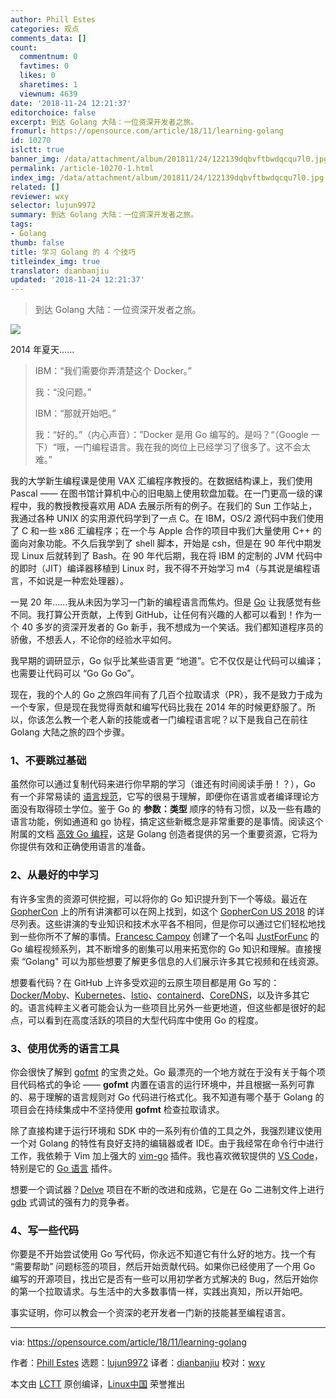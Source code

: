 ```yaml
---
author: Phill Estes
categories: 观点
comments_data: []
count:
  commentnum: 0
  favtimes: 0
  likes: 0
  sharetimes: 1
  viewnum: 4639
date: '2018-11-24 12:21:37'
editorchoice: false
excerpt: 到达 Golang 大陆：一位资深开发者之旅。
fromurl: https://opensource.com/article/18/11/learning-golang
id: 10270
islctt: true
banner_img: /data/attachment/album/201811/24/122139dqbvftbwdqcqu7l0.jpg
permalink: /article-10270-1.html
index_img: /data/attachment/album/201811/24/122139dqbvftbwdqcqu7l0.jpg.thumb.jpg
related: []
reviewer: wxy
selector: lujun9972
summary: 到达 Golang 大陆：一位资深开发者之旅。
tags:
- Golang
thumb: false
title: 学习 Golang 的 4 个技巧
titleindex_img: true
translator: dianbanjiu
updated: '2018-11-24 12:21:37'
---
```



> 
> 到达 Golang 大陆：一位资深开发者之旅。
> 
> 
> 


![](/data/attachment/album/201811/24/122139dqbvftbwdqcqu7l0.jpg)


2014 年夏天……



> 
> IBM：“我们需要你弄清楚这个 Docker。”
> 
> 
> 我：“没问题。”
> 
> 
> IBM：“那就开始吧。”
> 
> 
> 我：“好的。”（内心声音）：”Docker 是用 Go 编写的。是吗？“（Google 一下）“哦，一门编程语言。我在我的岗位上已经学习了很多了。这不会太难。”
> 
> 
> 


我的大学新生编程课是使用 VAX 汇编程序教授的。在数据结构课上，我们使用 Pascal —— 在图书馆计算机中心的旧电脑上使用软盘加载。在一门更高一级的课程中，我的教授教授喜欢用 ADA 去展示所有的例子。在我们的 Sun 工作站上，我通过各种 UNIX 的实用源代码学到了一点 C。在 IBM，OS/2 源代码中我们使用了 C 和一些 x86 汇编程序；在一个与 Apple 合作的项目中我们大量使用 C++ 的面向对象功能。不久后我学到了 shell 脚本，开始是 csh，但是在 90 年代中期发现 Linux 后就转到了 Bash。在 90 年代后期，我在将 IBM 的定制的 JVM 代码中的即时（JIT）编译器移植到 Linux 时，我不得不开始学习 m4（与其说是编程语言，不如说是一种宏处理器）。


一晃 20 年……我从未因为学习一门新的编程语言而焦灼。但是 [Go](https://golang.org/) 让我感觉有些不同。我打算公开贡献，上传到 GitHub，让任何有兴趣的人都可以看到！作为一个 40 多岁的资深开发者的 Go 新手，我不想成为一个笑话。我们都知道程序员的骄傲，不想丢人，不论你的经验水平如何。


我早期的调研显示，Go 似乎比某些语言更 “地道”。它不仅仅是让代码可以编译；也需要让代码可以 “Go Go Go”。


现在，我的个人的 Go 之旅四年间有了几百个拉取请求（PR），我不是致力于成为一个专家，但是现在我觉得贡献和编写代码比我在 2014 年的时候更舒服了。所以，你该怎么教一个老人新的技能或者一门编程语言呢？以下是我自己在前往 Golang 大陆之旅的四个步骤。


### 1、不要跳过基础


虽然你可以通过复制代码来进行你早期的学习（谁还有时间阅读手册！？），Go 有一个非常易读的 [语言规范](https://golang.org/ref/spec)，它写的很易于理解，即便你在语言或者编译理论方面没有取得硕士学位。鉴于 Go 的 **参数：类型** 顺序的特有习惯，以及一些有趣的语言功能，例如通道和 go 协程，搞定这些新概念是非常重要的是事情。阅读这个附属的文档 [高效 Go 编程](https://golang.org/doc/effective_go.html)，这是 Golang 创造者提供的另一个重要资源，它将为你提供有效和正确使用语言的准备。


### 2、从最好的中学习


有许多宝贵的资源可供挖掘，可以将你的 Go 知识提升到下一个等级。最近在 [GopherCon](https://www.gophercon.com/) 上的所有讲演都可以在网上找到，如这个 [GopherCon US 2018](https://tqdev.com/2018-gophercon-2018-videos-online) 的详尽列表。这些讲演的专业知识和技术水平各不相同，但是你可以通过它们轻松地找到一些你所不了解的事情。[Francesc Campoy](https://twitter.com/francesc) 创建了一个名叫 [JustForFunc](https://www.youtube.com/channel/UC_BzFbxG2za3bp5NRRRXJSw) 的 Go 编程视频系列，其不断增多的剧集可以用来拓宽你的 Go 知识和理解。直接搜索 “Golang" 可以为那些想要了解更多信息的人们展示许多其它视频和在线资源。


想要看代码？在 GitHub 上许多受欢迎的云原生项目都是用 Go 写的：[Docker/Moby](https://github.com/moby/moby)、[Kubernetes](https://github.com/kubernetes/kubernetes)、[Istio](https://github.com/istio/istio)、[containerd](https://github.com/containerd/containerd)、[CoreDNS](https://github.com/coredns/coredns)，以及许多其它的。语言纯粹主义者可能会认为一些项目比另外一些更地道，但这些都是很好的起点，可以看到在高度活跃的项目的大型代码库中使用 Go 的程度。


### 3、使用优秀的语言工具


你会很快了解到 [gofmt](https://blog.golang.org/go-fmt-your-code) 的宝贵之处。Go 最漂亮的一个地方就在于没有关于每个项目代码格式的争论 —— **gofmt** 内置在语言的运行环境中，并且根据一系列可靠的、易于理解的语言规则对 Go 代码进行格式化。我不知道有哪个基于 Golang 的项目会在持续集成中不坚持使用 **gofmt** 检查拉取请求。


除了直接构建于运行环境和 SDK 中的一系列有价值的工具之外，我强烈建议使用一个对 Golang 的特性有良好支持的编辑器或者 IDE。由于我经常在命令行中进行工作，我依赖于 Vim 加上强大的 [vim-go](https://github.com/fatih/vim-go) 插件。我也喜欢微软提供的 [VS Code](https://code.visualstudio.com/)，特别是它的 [Go 语言](https://code.visualstudio.com/docs/languages/go) 插件。


想要一个调试器？[Delve](https://github.com/derekparker/delve) 项目在不断的改进和成熟，它是在 Go 二进制文件上进行 [gdb](https://www.gnu.org/software/gdb/) 式调试的强有力的竞争者。


### 4、写一些代码


你要是不开始尝试使用 Go 写代码，你永远不知道它有什么好的地方。找一个有 “需要帮助” 问题标签的项目，然后开始贡献代码。如果你已经使用了一个用 Go 编写的开源项目，找出它是否有一些可以用初学者方式解决的 Bug，然后开始你的第一个拉取请求。与生活中的大多数事情一样，实践出真知，所以开始吧。


事实证明，你可以教会一个资深的老开发者一门新的技能甚至编程语言。




---


via: <https://opensource.com/article/18/11/learning-golang>


作者：[Phill Estes](https://opensource.com/users/estesp) 选题：[lujun9972](https://github.com/lujun9972) 译者：[dianbanjiu](https://github.com/dianbanjiu) 校对：[wxy](https://github.com/wxy)


本文由 [LCTT](https://github.com/LCTT/TranslateProject) 原创编译，[Linux中国](https://linux.cn/) 荣誉推出